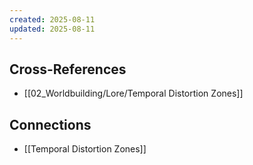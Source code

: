 ```yaml
---
created: 2025-08-11
updated: 2025-08-11
---
```




## Cross-References

- [[02_Worldbuilding/Lore/Temporal Distortion Zones]]


## Connections

- [[Temporal Distortion Zones]]
